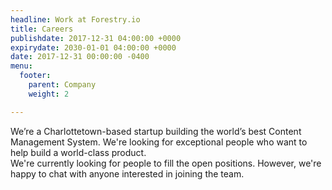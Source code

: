 ```yaml
---
headline: Work at Forestry.io
title: Careers
publishdate: 2017-12-31 04:00:00 +0000
expirydate: 2030-01-01 04:00:00 +0000
date: 2017-12-31 00:00:00 -0400
menu:
  footer:
    parent: Company
    weight: 2

---
```

We’re a Charlottetown-based startup building the world’s best Content Management System. We're looking for exceptional people who want to help build a world-class product.
<br>
We're currently looking for people to fill the open positions. However, we're happy to chat with anyone interested in joining the team.
